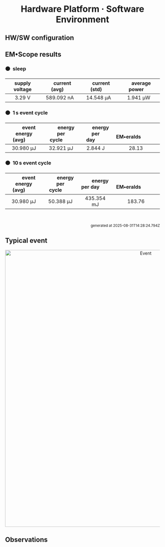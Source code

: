 
<h1 align="center">Hardware Platform · Software Environment</h1>

## HW/SW configuration

## EM&bull;Scope results

<!-- @emscope-pack:start -->


### 🟠&ensp;sleep

| supply voltage | &emsp;current (avg)&emsp; | &emsp;current (std)&emsp; | &emsp;average power&emsp;
|:---:|:---:|:---:|:---:|
| 3.29 V | 589.092 nA |  14.548 µA |   1.941 µW |

### 🟠&ensp;1&thinsp;s event cycle

| &emsp;&emsp;event energy (avg)&emsp;&emsp; | &emsp;&emsp;energy per cycle&emsp;&emsp; | &emsp;&emsp;energy per day&emsp;&emsp; | &emsp;&emsp;&emsp;**EM&bull;eralds**&emsp;&emsp;&emsp;
|:---:|:---:|:---:|:---:|
|  30.980 µJ |  32.921 µJ |   2.844 J | 28.13 |

### 🟠&ensp;10&thinsp;s event cycle

| &emsp;&emsp;event energy (avg)&emsp;&emsp; | &emsp;&emsp;energy per cycle&emsp;&emsp; | &emsp;&emsp;energy per day&emsp;&emsp; | &emsp;&emsp;&emsp;**EM&bull;eralds**&emsp;&emsp;&emsp;
|:---:|:---:|:---:|:---:|
|  30.980 µJ |  50.388 µJ | 435.354 mJ | 183.76 |

<br>
<p align="right"><sub>generated at 2025-08-31T14:28:24.794Z</sub></p>
    

<!-- @emscope-pack:end -->

## Typical event

<p align="center">
    <img src="ti-23-lp-slsdk-J-event-ID.png" alt="Event" width="900">
</p>

## Observations

